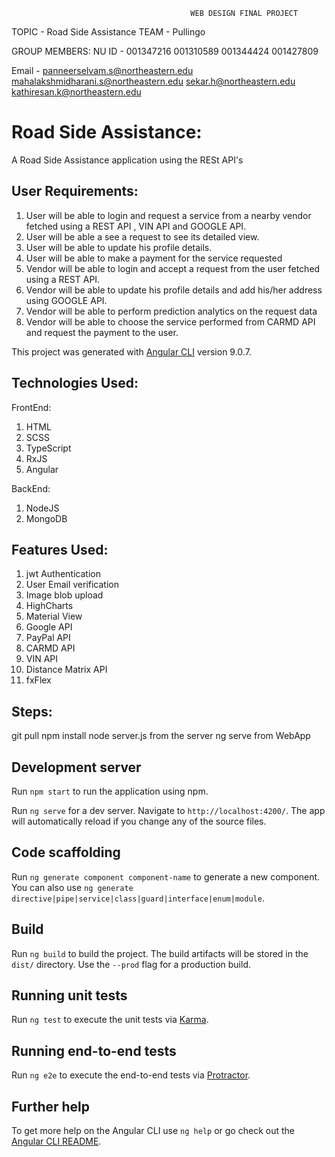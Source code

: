 
                                            WEB DESIGN FINAL PROJECT

TOPIC - Road Side Assistance
TEAM - Pullingo

GROUP MEMBERS:
NU ID - 001347216
        001310589
        001344424
        001427809

Email -  panneerselvam.s@northeastern.edu
        mahalakshmidharani.s@northeastern.edu
        sekar.h@northeastern.edu
        kathiresan.k@northeastern.edu

# Road Side Assistance:

A Road Side Assistance application using the RESt API's

## User Requirements:

1. User will be able to login and request a service from a nearby vendor fetched using a REST API , VIN API and GOOGLE API.
2. User will be able a see a request to see its detailed view.
3. User will be able to update his profile details.
4. User will be able to make a payment for the service requested
5. Vendor will be able to login and accept a request from the user fetched using a REST API.
6. Vendor will be able to update his profile details and add his/her address using GOOGLE API.
7. Vendor will be able to perform prediction analytics on the request data
8. Vendor will be able to choose the service performed from CARMD API and request the payment to the user.


This project was generated with [Angular CLI](https://github.com/angular/angular-cli) version 9.0.7.

## Technologies Used:
FrontEnd: 
1. HTML
2. SCSS
3. TypeScript
4. RxJS
5. Angular

BackEnd:
1. NodeJS
2. MongoDB

## Features Used:
1. jwt Authentication
2. User Email verification
3. Image blob upload
4. HighCharts
5. Material View
6. Google API
7. PayPal API
8. CARMD API
9. VIN API
10. Distance Matrix API
11. fxFlex

## Steps:
git pull
npm install
node server.js from the server 
ng serve from WebApp

## Development server

Run `npm start` to run the application using npm.

Run `ng serve` for a dev server. Navigate to `http://localhost:4200/`. The app will automatically reload if you change any of the source files.

## Code scaffolding

Run `ng generate component component-name` to generate a new component. You can also use `ng generate directive|pipe|service|class|guard|interface|enum|module`.

## Build

Run `ng build` to build the project. The build artifacts will be stored in the `dist/` directory. Use the `--prod` flag for a production build.

## Running unit tests

Run `ng test` to execute the unit tests via [Karma](https://karma-runner.github.io).

## Running end-to-end tests

Run `ng e2e` to execute the end-to-end tests via [Protractor](http://www.protractortest.org/).

## Further help

To get more help on the Angular CLI use `ng help` or go check out the [Angular CLI README](https://github.com/angular/angular-cli/blob/master/README.md).
